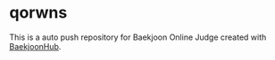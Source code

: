 # qorwns
This is a auto push repository for Baekjoon Online Judge created with [BaekjoonHub](https://github.com/BaekjoonHub/BaekjoonHub).
